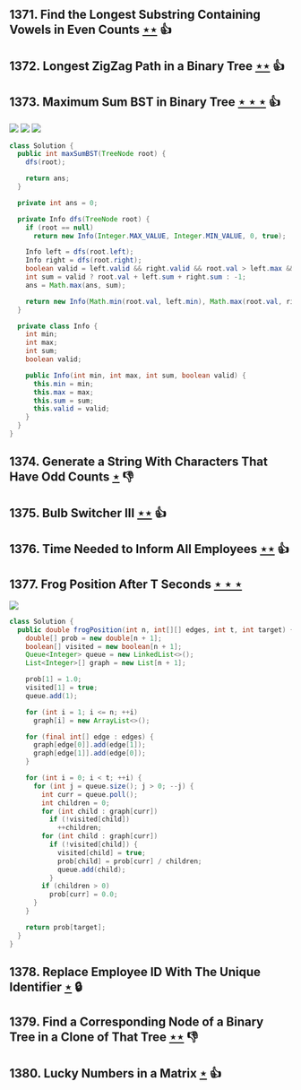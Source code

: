 ## 1371. Find the Longest Substring Containing Vowels in Even Counts [$\star\star$](https://leetcode.com/problems/find-the-longest-substring-containing-vowels-in-even-counts) :thumbsup:

## 1372. Longest ZigZag Path in a Binary Tree [$\star\star$](https://leetcode.com/problems/longest-zigzag-path-in-a-binary-tree) :thumbsup:

## 1373. Maximum Sum BST in Binary Tree [$\star\star\star$](https://leetcode.com/problems/maximum-sum-bst-in-binary-tree) :thumbsup:

![](https://img.shields.io/badge/-Binary%20Search-1B813E.svg?style=flat-square) ![](https://img.shields.io/badge/-Dynamic%20Programming-113285.svg?style=flat-square) ![](https://img.shields.io/badge/-Tree-227D51.svg?style=flat-square)

```java
class Solution {
  public int maxSumBST(TreeNode root) {
    dfs(root);

    return ans;
  }

  private int ans = 0;

  private Info dfs(TreeNode root) {
    if (root == null)
      return new Info(Integer.MAX_VALUE, Integer.MIN_VALUE, 0, true);

    Info left = dfs(root.left);
    Info right = dfs(root.right);
    boolean valid = left.valid && right.valid && root.val > left.max && root.val < right.min;
    int sum = valid ? root.val + left.sum + right.sum : -1;
    ans = Math.max(ans, sum);

    return new Info(Math.min(root.val, left.min), Math.max(root.val, right.max), sum, valid);
  }

  private class Info {
    int min;
    int max;
    int sum;
    boolean valid;

    public Info(int min, int max, int sum, boolean valid) {
      this.min = min;
      this.max = max;
      this.sum = sum;
      this.valid = valid;
    }
  }
}
```

## 1374. Generate a String With Characters That Have Odd Counts [$\star$](https://leetcode.com/problems/generate-a-string-with-characters-that-have-odd-counts) :thumbsdown:

## 1375. Bulb Switcher III [$\star\star$](https://leetcode.com/problems/bulb-switcher-iii) :thumbsup:

## 1376. Time Needed to Inform All Employees [$\star\star$](https://leetcode.com/problems/time-needed-to-inform-all-employees) :thumbsup:

## 1377. Frog Position After T Seconds [$\star\star\star$](https://leetcode.com/problems/frog-position-after-t-seconds)

![](https://img.shields.io/badge/-Depth%20First%20Search-86C166.svg?style=flat-square)

```java
class Solution {
  public double frogPosition(int n, int[][] edges, int t, int target) {
    double[] prob = new double[n + 1];
    boolean[] visited = new boolean[n + 1];
    Queue<Integer> queue = new LinkedList<>();
    List<Integer>[] graph = new List[n + 1];

    prob[1] = 1.0;
    visited[1] = true;
    queue.add(1);

    for (int i = 1; i <= n; ++i)
      graph[i] = new ArrayList<>();

    for (final int[] edge : edges) {
      graph[edge[0]].add(edge[1]);
      graph[edge[1]].add(edge[0]);
    }

    for (int i = 0; i < t; ++i) {
      for (int j = queue.size(); j > 0; --j) {
        int curr = queue.poll();
        int children = 0;
        for (int child : graph[curr])
          if (!visited[child])
            ++children;
        for (int child : graph[curr])
          if (!visited[child]) {
            visited[child] = true;
            prob[child] = prob[curr] / children;
            queue.add(child);
          }
        if (children > 0)
          prob[curr] = 0.0;
      }
    }

    return prob[target];
  }
}
```

## 1378. Replace Employee ID With The Unique Identifier [$\star$](https://leetcode.com/problems/replace-employee-id-with-the-unique-identifier) 🔒

## 1379. Find a Corresponding Node of a Binary Tree in a Clone of That Tree [$\star\star$](https://leetcode.com/problems/find-a-corresponding-node-of-a-binary-tree-in-a-clone-of-that-tree) :thumbsdown:

## 1380. Lucky Numbers in a Matrix [$\star$](https://leetcode.com/problems/lucky-numbers-in-a-matrix) :thumbsup:
